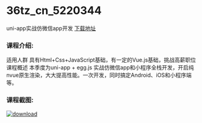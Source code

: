 # 36tz_cn_5220344
uni-app实战仿微信app开发
[下载地址](http://www.36tz.cn/article/5220344 "下载地址")
### 课程介绍:
适用人群
具有Html+Css+JavaScript基础，有一定的Vue.js基础，挑战高薪职位
课程概述
本季度为uni-app + egg.js 实战仿微信app和小程序全栈开发，开启纯nvue原生渲染，大大提高性能。一次开发，同时搞定Android、iOS和小程序端等。

### 课程截图:
[![download](http://36tz.cn/muke_img/2021_07_2-17.png "下载地址")](http://www.36tz.cn "下载地址")

